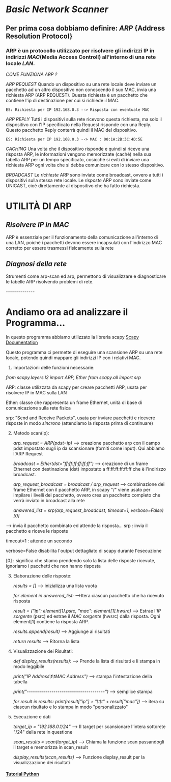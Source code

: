 # *Basic Network Scanner* 

## Per prima cosa dobbiamo definire: *ARP* {Address Resolution Protocol}

### ARP è un protocollo utilizzato per risolvere gli indirizzi IP in indirizzi *MAC*(Media Access Controll) all'interno di una rete locale *LAN*.

*COME FUNZIONA ARP ?*

*ARP REQUEST*
Quando un dispositivo su una rete locale deve inviare un pacchetto ad un altro dispositivo non conoscendo il suo MAC, invia una richiesta ARP (ARP REQUEST).
Questa richiesta è un pacchetto che contiene l'ip di destinazione per cui si richiede il MAC.

    ES: Richiesta per IP 192.168.0.3 --> Risposta con eventuale MAC

*ARP REPLY*
Tutti i dispositivi sulla rete ricevono questa richiesta, ma solo il dispositivo con l'IP specificato nella Request risponde con una Reply.
Questo pacchetto Reply conterrà quindi il MAC del dispositivo.

    ES: Richiesta per IP 192.168.0.3 --> MAC : 00:1A:2B:3C:4D:5E

*CACHING*
Una volta che il dispositivo risponde e quindi si riceve una risposta ARP, le informazioni vengono memorizzate (caché) nella sua tabella ARP per un tempo specificato,
cosicché si eviti di inviare una richiesta ARP ogni volta che si debba comunicare con lo stesso dispositivo.

*BROADCAST*
Le _richieste_ ARP sono inviate come broadcast, ovvero a tutti i dispositivi sulla stessa rete locale.
Le _risposte_ ARP sono inviate come UNICAST, cioè direttamente al dispositivo che ha fatto richiesta.

# **UTILITÀ DI ARP**

## *Risolvere IP in MAC*
ARP è essenziale per il funzionamento della comunicazione all'interno di una LAN, poichè i pacchetti devono essere incapsulati con l'indirizzo MAC corretto per essere trasmessi fisicamente sulla rete

## *Diagnosi della rete*
Strumenti come arp-scan ed arp, permettono di visualizzare e diagnosticare le tabelle ARP risolvendo problemi di rete.

*--------------*

# Andiamo ora ad analizzare il Programma...
In questo programma abbiamo utilizzato la libreria scapy [Scapy Documentation](https://scapy.readthedocs.io/en/latest/)

Questo programma ci permette di eseguire una scansione ARP su una rete locale, potendo quindi mappare gli indirizzi IP con i relativi MAC.

1) Importazioni delle funzioni necessarie:

  *from scapy.layers.l2 import ARP, Ether
   from scapy.all import srp*

ARP: classe utilizzata da scapy per creare pacchetti ARP, usata per risolvere IP in MAC sulla LAN

Ether: classe che rappresenta un frame Ethernet, unità di base di comunicazione sulla rete fisica

srp: "Send and Receive Packets", usata per inviare pacchetti e ricevere risposte in modo _sincrono_ (attendiamo la risposta prima di continuare)

2) Metodo scan(ip):

   *arp_request = ARP(pdst=ip)* --> creazione pacchetto arp con il campo pdst impostato sugli ip da scansionare (forniti come input).
    Qui abbiamo l'ARP Request

    *broadcast = Ether(dst="ff:ff:ff:ff:ff:ff")* --> creazione di un frame Ethernet con destinazione (dst) impostato a ff:ff:ff:ff:ff:ff che è l'indirizzo broadcast.

    *arp_request_broadcast = broadcast / arp_request* --> combinazione dei frame Ethernet con il pacchetto ARP, in scapy "/" viene usato per impilare i livelli del pacchetto, 
    ovvero crea un pacchetto completo che verrà inviato in broadcast alla rete
   
    *answered_list = srp(arp_request_broadcast, timeout=1, verbose=False)[0]*

--> invia il pacchetto combinato ed attende la risposta...
srp : invia il pacchetto e riceve le risposte

timeout=1 : attende un secondo

verbose=False disabilita l'output dettagliato di scapy durante l'esecuzione

[0] : significa che stiamo prendendo solo la lista delle risposte ricevute, ignoriamo i pacchetti che non hanno risposta


3) Elaborazione delle risposte:

    *results = []* --> inizializza una lista vuota

    *for element in answered_list:* -->Itera ciascun pacchetto che ha ricevuto risposta

    *result = {"ip": element[1].psrc, "mac": element[1].hwsrc}* 
   --> Estrae l'_IP sorgente_ (psrc) ed estrae il _MAC sorgente_ (hwsrc) dalla risposta.
    Ogni element[1] contiene la risposta ARP.

    *results.append(result)* -->  Aggiunge ai risultati

    *return results* --> Ritorna la lista

4) Visualizzazione dei Risultati:

    *def display_results(results):* --> Prende la lista di risultati e li stampa in modo leggibile

    *print("IP Address\t\tMAC Address")* --> stampa l'intestazione della tabella

    *print("--------------------------------------")* --> semplice stampa

    *for result in results:
        print(result["ip"] + "\t\t" + result["mac"])* --> itera su ciascun risultato e lo stampa in modo "personalizzato"

5) Esecuzione e dati

   *target_ip = "192.168.0.1/24"* --> Il target per scansionare l'intera sottorete "/24" della rete in questione
 
   *scan_results = scan(target_ip)* --> Chiama la funzione scan passandogli il target e memorizza in scan_result

   *display_results(scan_results)* --> Funzione display_result per la visualizzazione dei risultati
 



#### [Tutorial Python](https://docs.python.org/3/tutorial/)